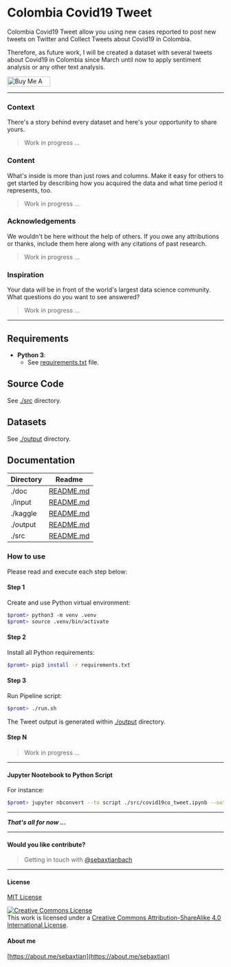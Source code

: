 # Colombia Covid19 Tweet

Colombia Covid19 Tweet allow you using new cases reported to post new tweets on Twitter and Collect Tweets about Covid19 in Colombia.

Therefore, as future work, I will be created a dataset with several tweets about Covid19 in Colombia since March until now to apply sentiment analysis or any other text analysis.

<a href="https://www.buymeacoffee.com/sebaxtian" target="_blank"><img src="https://cdn.buymeacoffee.com/buttons/default-orange.png" alt="Buy Me A Coffee" width="100" height="23" style="height: 23px !important; width: 100px !important;" ></a>

---

### Context

There's a story behind every dataset and here's your opportunity to share yours.
> Work in progress ...


### Content

What's inside is more than just rows and columns. Make it easy for others to get started by describing how you acquired the data and what time period it represents, too.
> Work in progress ...


### Acknowledgements

We wouldn't be here without the help of others. If you owe any attributions or thanks, include them here along with any citations of past research.
> Work in progress ...


### Inspiration

Your data will be in front of the world's largest data science community. What questions do you want to see answered?
> Work in progress ...

---

## Requirements

- **Python 3**:
  - See [requirements.txt](./requirements.txt) file.

## Source Code

See [./src](./src) directory.

## Datasets

See [./output](./output) directory.

## Documentation

| Directory | Readme    |
|-----------|-----------|
| ./doc     | [README.md](./doc/README.md) |
| ./input   | [README.md](./input/README.md) |
| ./kaggle   | [README.md](./kaggle/README.md) |
| ./output  | [README.md](./output/README.md) |
| ./src     | [README.md](./src/README.md) |

### How to use

Please read and execute each step below:

#### Step 1

Create and use Python virtual environment:

```bash
$promt> python3 -m venv .venv
$promt> source .venv/bin/activate
```

#### Step 2

Install all Python requirements:

```bash
$promt> pip3 install -r requirements.txt
```

#### Step 3

Run Pipeline script:

```bash
$promt> ./run.sh
```

The Tweet output is generated within [./output](./output) directory.

#### Step N

> Work in progress ...

---

#### Jupyter Nootebook to Python Script

For instance:

```bash
$promt> jupyter nbconvert --to script ./src/covid19co_tweet.ipynb --output covid19co_tweet
```

---

***That's all for now ...***

---

#### Would you like contribute?

> Getting in touch with [@sebaxtianbach](https://twitter.com/sebaxtianbach)

---

#### License

[MIT License](./LICENSE)

<a rel="license" href="http://creativecommons.org/licenses/by-sa/4.0/"><img alt="Creative Commons License" style="border-width:0" src="https://i.creativecommons.org/l/by-sa/4.0/88x31.png" /></a><br />This work is licensed under a <a rel="license" href="http://creativecommons.org/licenses/by-sa/4.0/">Creative Commons Attribution-ShareAlike 4.0 International License</a>.

#### About me

[https://about.me/sebaxtian](https://about.me/sebaxtian)
